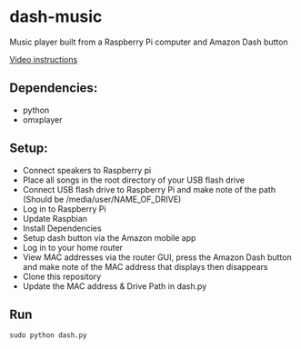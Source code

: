 # dash-music
Music player built from a Raspberry Pi computer and Amazon Dash button

[Video instructions](https://youtu.be/CQ_QoXGEc54)

## Dependencies: 
- python
- omxplayer

## Setup:
- Connect speakers to Raspberry pi
- Place all songs in the root directory of your USB flash drive
- Connect USB flash drive to Raspberry Pi and make note of the path (Should be /media/user/NAME_OF_DRIVE)
- Log in to Raspberry Pi
- Update Raspbian
- Install Dependencies
- Setup dash button via the Amazon mobile app
- Log in to your home router
- View MAC addresses via the router GUI, press the Amazon Dash button and make note of the MAC address that displays then disappears
- Clone this repository
- Update the MAC address & Drive Path in dash.py
## Run 
```
sudo python dash.py
```